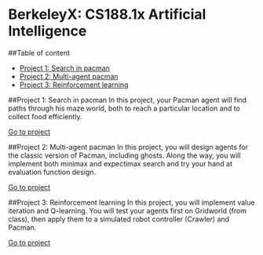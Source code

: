 # BerkeleyX: CS188.1x Artificial Intelligence

##Table of content
* [Project 1: Search in pacman ](#project-1-search-in-pacman)
* [Project 2: Multi-agent pacman ](#project-2-multi-agent-pacman)
* [Project 3: Reinforcement learning ](#project-3-reinforcement-learning)

##Project 1: Search in pacman
In this project, your Pacman agent will find paths through his maze world, both to reach a particular location and to collect food efficiently.

[Go to project](project_1/search)

##Project 2: Multi-agent pacman
In this project, you will design agents for the classic version of Pacman, including ghosts. Along the way, you will implement both minimax and expectimax search and try your hand at evaluation function design.

[Go to project](project_2/multiagent)

##Project 3: Reinforcement learning
In this project, you will implement value iteration and Q-learning. You will test your agents first on Gridworld (from class), then apply them to a simulated robot controller (Crawler) and Pacman.

[Go to project](project_3/reinforcement)
